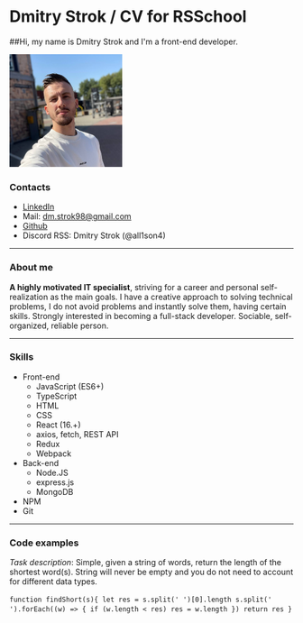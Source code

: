 # Dmitry Strok / CV for RSSchool

##Hi, my name is Dmitry Strok and I'm a front-end developer.

![My photo](./assets/newPhoto.png)

 ### Contacts 
- [LinkedIn](https://www.linkedin.com/in/dmitry-strok-3220a0181/)
- Mail: dm.strok98@gmail.com
- [Github](https://github.com/all1son4)
- Discord RSS: Dmitry Strok (@all1son4)

----------------------------------------------------------------
### About me

**A highly motivated IT specialist**, striving for a career and personal self-realization as the main goals. 
I have a creative approach to solving technical problems, I do not avoid problems and instantly solve them, having certain skills. 
Strongly interested in becoming a full-stack developer. Sociable, self-organized, reliable person.

----------------------------------------------------------------

### Skills
- Front-end
    - JavaScript (ES6+)
    - TypeScript
    - HTML
    - CSS
    - React (16.+)
    - axios, fetch, REST API
    - Redux
    - Webpack
- Back-end
    - Node.JS
    - express.js
    - MongoDB
- NPM
- Git

----------------------------------------------------------------

### Code examples
*Task description*: Simple, given a string of words, return the length of the shortest word(s).
String will never be empty and you do not need to account for different data types.

`function findShort(s){
    let res = s.split(' ')[0].length
    s.split(' ').forEach((w) => {
      if (w.length < res) res = w.length
    })
    return res
}`